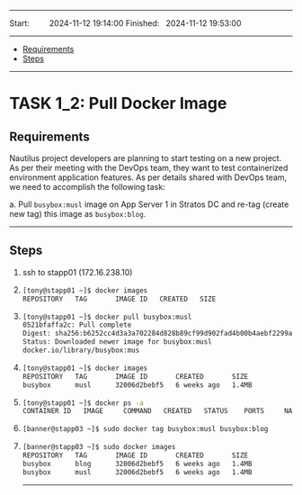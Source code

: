 
------------------------------

Start: &nbsp;&nbsp;&nbsp;&nbsp;&nbsp;&nbsp;&nbsp;&nbsp;2024-11-12 19:14:00
Finished: &nbsp;&nbsp;2024-11-12 19:53:00

------------------------------

- [Requirements](#requirements)
- [Steps](#steps)

------------------------------

# TASK 1_2: Pull Docker Image

## Requirements

Nautilus project developers are planning to start testing on a new project.
As per their meeting with the DevOps team, they want to test containerized environment application features.
As per details shared with DevOps team, we need to accomplish the following task:

a. Pull `busybox:musl` image on App Server 1 in Stratos DC and re-tag (create new tag) this image as `busybox:blog`.

------------------------------

## Steps

1) ssh to stapp01 (172.16.238.10)
2) ```bash
   [tony@stapp01 ~]$ docker images
   REPOSITORY   TAG       IMAGE ID   CREATED   SIZE
   ```
3) ```bash
   [tony@stapp01 ~]$ docker pull busybox:musl
   0521bfaffa2c: Pull complete 
   Digest: sha256:b6252cc4d3a3a702284d828b89cf99d902fad4b00b4aebf2299aa15bfeae54bf
   Status: Downloaded newer image for busybox:musl
   docker.io/library/busybox:mus
   ```
5) ```bash
   [tony@stapp01 ~]$ docker images
   REPOSITORY   TAG       IMAGE ID       CREATED       SIZE
   busybox      musl      32006d2bebf5   6 weeks ago   1.4MB
   ```
6) ```bash
   [tony@stapp01 ~]$ docker ps -a
   CONTAINER ID   IMAGE     COMMAND   CREATED   STATUS    PORTS     NAMES
   ```
7) ```bash
   [banner@stapp03 ~]$ sudo docker tag busybox:musl busybox:blog
   ```
9) ```bash
   [banner@stapp03 ~]$ sudo docker images
   REPOSITORY   TAG       IMAGE ID       CREATED       SIZE
   busybox      blog      32006d2bebf5   6 weeks ago   1.4MB
   busybox      musl      32006d2bebf5   6 weeks ago   1.4MB 
   ```
   
   ------------------------------
